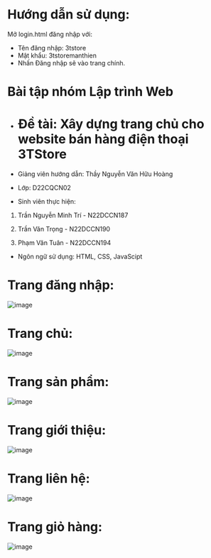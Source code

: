 # Hướng dẫn sử dụng:
Mở login.html đăng nhập với:
- Tên đăng nhập: 3tstore
- Mật khẩu: 3tstoremanthien
- Nhấn Đăng nhập sẽ vào trang chính.

# Bài tập nhóm Lập trình Web
- # Đề tài: Xây dựng trang chủ cho website bán hàng điện thoại 3TStore

- Giảng viên hướng dẫn: Thầy Nguyễn Văn Hữu Hoàng

- Lớp: D22CQCN02

- Sinh viên thực hiện:

1. Trần Nguyễn Minh Trí - N22DCCN187

2. Trần Văn Trọng - N22DCCN190

3. Phạm Văn Tuân - N22DCCN194

- Ngôn ngữ sử dụng: HTML, CSS, JavaScipt


# Trang đăng nhập:
![image](https://github.com/user-attachments/assets/02115dac-391f-42a0-8e14-441f355cb151)

# Trang chủ:
![image](https://github.com/user-attachments/assets/77a343b9-d001-48ec-be69-14a2a72a182d)

# Trang sản phẩm:
![image](https://github.com/user-attachments/assets/32f4f7fb-4961-4206-bb60-1907263a6f6e)

# Trang giới thiệu:
![image](https://github.com/user-attachments/assets/e520b4d2-db15-4007-9c38-b068f46d4a8a)

# Trang liên hệ:
![image](https://github.com/user-attachments/assets/0341f3cf-261c-49b6-96b5-89dc161f40d6)

# Trang giỏ hàng:
![image](https://github.com/user-attachments/assets/6e0df23c-7e0f-4dcd-872d-a6139e8d84c6)










